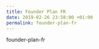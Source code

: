 ```yaml
---
title: Founder Plan FR
date: 2019-02-26 23:58:00 +01:00
permalink: founder-plan-fr
---
```


founder-plan-fr